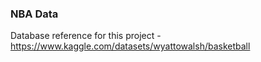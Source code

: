 ### NBA Data

Database reference for this project - https://www.kaggle.com/datasets/wyattowalsh/basketball